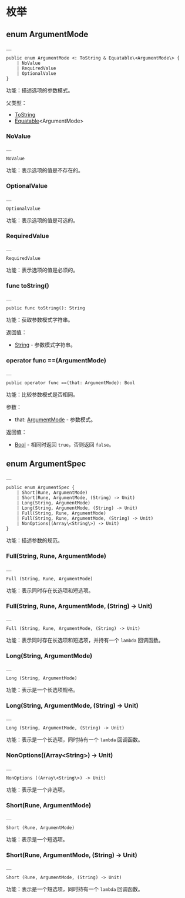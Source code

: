 
# 枚举

## enum ArgumentMode
    
    __
    
    public enum ArgumentMode <: ToString & Equatable\<ArgumentMode\> {
        | NoValue
        | RequiredValue
        | OptionalValue
    }
    
功能：描述选项的参数模式。

父类型：

  * [ToString](https://docs.cangjie-lang.cn/docs/1.0.1/libs/std/core/core_package_api/core_package_interfaces.html#interface-tostring)
  * [Equatable](https://docs.cangjie-lang.cn/docs/1.0.1/libs/std/core/core_package_api/core_package_interfaces.html#interface-equatablet)\<ArgumentMode\>

### NoValue
    
    __
    
    NoValue
    
功能：表示选项的值是不存在的。

### OptionalValue
    
    __
    
    OptionalValue
    
功能：表示选项的值是可选的。

### RequiredValue
    
    __
    
    RequiredValue
    
功能：表示选项的值是必须的。

### func toString\(\)
    
    __
    
    public func toString(): String
    
功能：获取参数模式字符串。

返回值：

  * [String](https://docs.cangjie-lang.cn/docs/1.0.1/libs/std/core/core_package_api/core_package_structs.html#struct-string) \- 参数模式字符串。

### operator func ==\(ArgumentMode\)
    
    __
    
    public operator func ==(that: ArgumentMode): Bool
    
功能：比较参数模式是否相同。

参数：

  * that: [ArgumentMode](https://docs.cangjie-lang.cn/docs/1.0.1/libs/std/argopt/argopt_package_api/argopt_package_enums.html#enum-argumentmode) \- 参数模式。

返回值：

  * [Bool](https://docs.cangjie-lang.cn/docs/1.0.1/libs/std/core/core_package_api/core_package_intrinsics.html#bool) \- 相同时返回 `true`，否则返回 `false`。

## enum ArgumentSpec
    
    __
    
    public enum ArgumentSpec {
        | Short(Rune, ArgumentMode)
        | Short(Rune, ArgumentMode, (String) -> Unit)
        | Long(String, ArgumentMode)
        | Long(String, ArgumentMode, (String) -> Unit)
        | Full(String, Rune, ArgumentMode)
        | Full(String, Rune, ArgumentMode, (String) -> Unit)
        | NonOptions((Array\<String\>) -> Unit)
    }
    
功能：描述参数的规范。

### Full\(String, Rune, ArgumentMode\)
    
    __
    
    Full (String, Rune, ArgumentMode)
    
功能：表示同时存在长选项和短选项。

### Full\(String, Rune, ArgumentMode, \(String\) -> Unit\)
    
    __
    
    Full (String, Rune, ArgumentMode, (String) -> Unit)
    
功能：表示同时存在长选项和短选项，并持有一个 `lambda` 回调函数。

### Long\(String, ArgumentMode\)
    
    __
    
    Long (String, ArgumentMode)
    
功能：表示是一个长选项规格。

### Long\(String, ArgumentMode, \(String\) -> Unit\)
    
    __
    
    Long (String, ArgumentMode, (String) -> Unit)
    
功能：表示是一个长选项，同时持有一个 `lambda` 回调函数。

### NonOptions\(\(Array\<String\>\) -> Unit\)
    
    __
    
    NonOptions ((Array\<String\>) -> Unit)
    
功能：表示是一个非选项。

### Short\(Rune, ArgumentMode\)
    
    __
    
    Short (Rune, ArgumentMode)
    
功能：表示是一个短选项。

### Short\(Rune, ArgumentMode, \(String\) -> Unit\)
    
    __
    
    Short (Rune, ArgumentMode, (String) -> Unit)
    
功能：表示是一个短选项，同时持有一个 `lambda` 回调函数。
